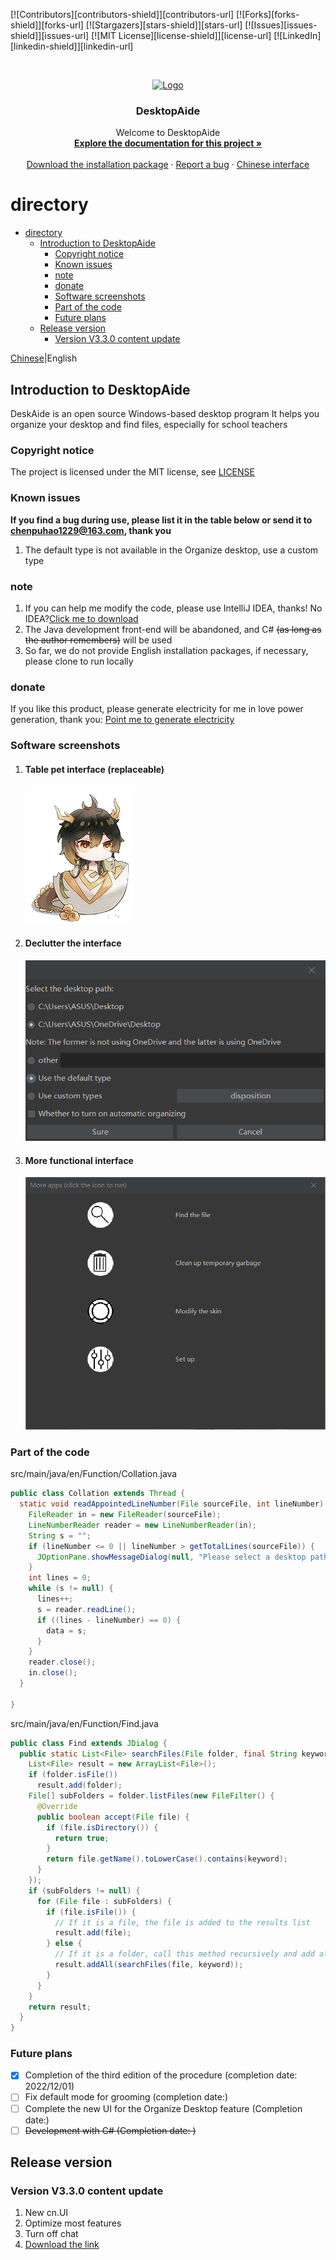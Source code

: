 <!-- PROJECT SHIELDS -->

[![Contributors][contributors-shield]][contributors-url]
[![Forks][forks-shield]][forks-url]
[![Stargazers][stars-shield]][stars-url]
[![Issues][issues-shield]][issues-url]
[![MIT License][license-shield]][license-url]
[![LinkedIn][linkedin-shield]][linkedin-url]

<br />

<p align="center">
  <a href="https://github.com/shaojintian/Best_README_template/">
    <img src="icon/DesktopAide.ico" alt="Logo" width="80" height="80">
  </a>

<h3 align="center">DesktopAide</h3>
  <p align="center">
   Welcome to DesktopAide
    <br />
    <a href="https://github.com/chenpuhao/DesktopAide/blob/2245ce7c39e096135f6c4f7990c7efbed634c689/README-en.md"><strong>Explore the documentation for this project »</strong></a>
    <br />
    <br />
    <a href="https://github.com/chenpuhao/DesktopAide/releases/download/DesktopAide/DesktopAide-withjre-3.3-setup.exe">Download the installation package</a>
    ·
    <a href="https://github.com/chenpuhao/DesktopAide/blob/main/README-en.md#known-issues">Report a bug</a>
    ·
    <a href="https://github.com/chenpuhao/DesktopAide/blob/2245ce7c39e096135f6c4f7990c7efbed634c689/README.md">Chinese interface</a>
  </p>

directory
===
<!-- TOC -->
* [directory](#directory)
  * [Introduction to DesktopAide](#introduction-to-desktopaide)
    * [Copyright notice](#copyright-notice)
    * [Known issues](#known-issues)
    * [note](#note)
    * [donate](#donate)
    * [Software screenshots](#software-screenshots)
    * [Part of the code](#part-of-the-code)
    * [Future plans](#future-plans)
  * [Release version](#release-version)
    * [Version V3.3.0 content update](#version-v330-content-update)
<!-- TOC -->
[Chinese](README.md)|English
## Introduction to DesktopAide
DeskAide is an open source Windows-based desktop program
It helps you organize your desktop and find files, especially for school teachers
### Copyright notice
The project is licensed under the MIT license, see [LICENSE](LICENSE)
### Known issues
**If you find a bug during use, please list it in the table below or send it to chenpuhao1229@163.com, thank you**
1. The default type is not available in the Organize desktop, use a custom type
### note
1. If you can help me modify the code, please use IntelliJ IDEA, thanks! No IDEA?[Click me to download](https://www.jetbrains.com/zh-cn/idea/download/)
2. The Java development front-end will be abandoned, and C# ~~(as long as the author remembers)~~ will be used
3. So far, we do not provide English installation packages, if necessary, please clone to run locally

### donate
If you like this product, please generate electricity for me in love power generation, thank you:
[Point me to generate electricity](https://afdian.net/a/desktopaide)

### Software screenshots
1. #### Table pet interface (replaceable)
   ![](icon/Body.png)
2. #### Declutter the interface
   ![](icon/readme/collation-en.png)
3. #### More functional interface
   ![](icon/readme/more-en.png)
### Part of the code
src/main/java/en/Function/Collation.java
```java
public class Collation extends Thread {
  static void readAppointedLineNumber(File sourceFile, int lineNumber) {
    FileReader in = new FileReader(sourceFile);
    LineNumberReader reader = new LineNumberReader(in);
    String s = "";
    if (lineNumber <= 0 || lineNumber > getTotalLines(sourceFile)) {
      JOptionPane.showMessageDialog(null, "Please select a desktop path", "An error has occurred", JOptionPane.ERROR_MESSAGE);
    }
    int lines = 0;
    while (s != null) {
      lines++;
      s = reader.readLine();
      if ((lines - lineNumber) == 0) {
        data = s;
      }
    }
    reader.close();
    in.close();
  }

}
```
src/main/java/en/Function/Find.java
```java
public class Find extends JDialog {
  public static List<File> searchFiles(File folder, final String keyword) {
    List<File> result = new ArrayList<File>();
    if (folder.isFile())
      result.add(folder);
    File[] subFolders = folder.listFiles(new FileFilter() {
      @Override
      public boolean accept(File file) {
        if (file.isDirectory()) {
          return true;
        }
        return file.getName().toLowerCase().contains(keyword);
      }
    });
    if (subFolders != null) {
      for (File file : subFolders) {
        if (file.isFile()) {
          // If it is a file, the file is added to the results list
          result.add(file);
        } else {
          // If it is a folder, call this method recursively and add all files to the resulting list
          result.addAll(searchFiles(file, keyword));
        }
      }
    }
    return result;
  }
}

```
### Future plans
- [x] Completion of the third edition of the procedure (completion date: 2022/12/01)
- [ ] Fix default mode for grooming (completion date:)
- [ ] Complete the new UI for the Organize Desktop feature (Completion date:)
- [ ] ~~Development with C# (Completion date: )~~

## Release version

### Version V3.3.0 content update
1. New cn.UI
2. Optimize most features
3. Turn off chat
4. [Download the link](https://github.com/chenpuhao/DesktopAide/releases/download/DesktopAide/DesktopAide-withjre-3.3-setup.exe)

